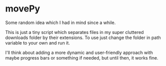 # movePy
Some random idea which I had in mind since a while.

This is just a tiny script which separates files in my super cluttered downloads folder by their extensions.
To use just change the folder in path variable to your own and run it. 

I'll think about adding a more dynamic and user-friendly approach with maybe progress bars or something if needed, but until then, it works fine.

